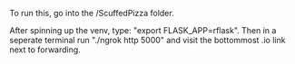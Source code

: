 To run this, go into the /ScuffedPizza folder.

After spinning up the venv, type: "export FLASK_APP=rflask".
Then in a seperate terminal run "./ngrok http 5000" and visit the
bottommost .io link next to forwarding.